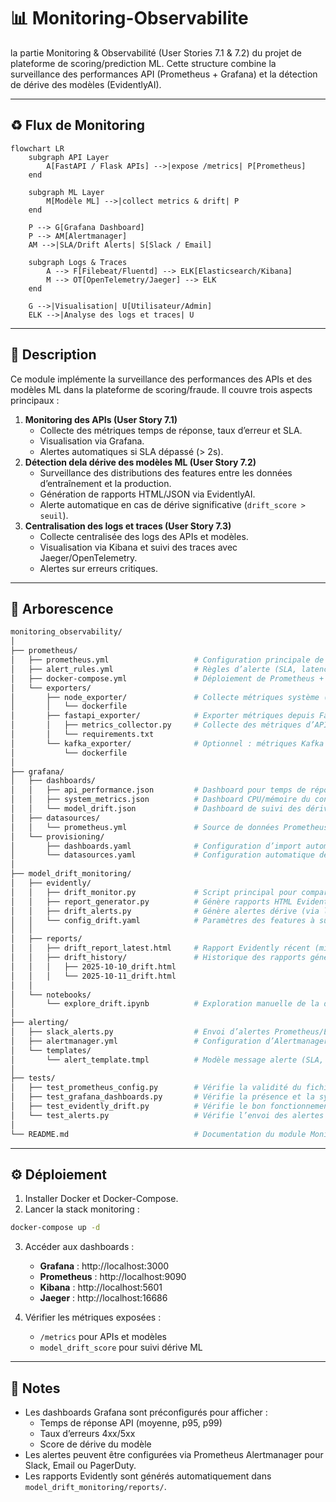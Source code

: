 # 📊 Monitoring-Observabilite
la partie Monitoring &amp; Observabilité (User Stories 7.1 &amp; 7.2) du projet de plateforme de scoring/prediction ML. Cette structure combine la surveillance des performances API (Prometheus + Grafana) et la détection de dérive des modèles (EvidentlyAI).

---
## ♻️ Flux de Monitoring

```mermaid
flowchart LR
    subgraph API Layer
        A[FastAPI / Flask APIs] -->|expose /metrics| P[Prometheus]
    end

    subgraph ML Layer
        M[Modèle ML] -->|collect metrics & drift| P
    end

    P --> G[Grafana Dashboard]
    P --> AM[Alertmanager]
    AM -->|SLA/Drift Alerts| S[Slack / Email]

    subgraph Logs & Traces
        A --> F[Filebeat/Fluentd] --> ELK[Elasticsearch/Kibana]
        M --> OT[OpenTelemetry/Jaeger] --> ELK
    end

    G -->|Visualisation| U[Utilisateur/Admin]
    ELK -->|Analyse des logs et traces| U
```

---

## 🧩 Description 
Ce module implémente la surveillance des performances des APIs et des modèles ML dans la plateforme de scoring/fraude. Il couvre trois aspects principaux : 
1. **Monitoring des APIs (User Story 7.1)** 
    - Collecte des métriques temps de réponse, taux d’erreur et SLA.
    - Visualisation via Grafana.
    - Alertes automatiques si SLA dépassé (> 2s).
2. **Détection dela dérive des modèles ML (User Story 7.2)**
    - Surveillance des distributions des features entre les données d’entraînement et la production.
    - Génération de rapports HTML/JSON via EvidentlyAI.
    - Alerte automatique en cas de dérive significative (`drift_score > seuil`).
3. **Centralisation des logs et traces (User Story 7.3)**
    - Collecte centralisée des logs des APIs et modèles.
    - Visualisation via Kibana et suivi des traces avec Jaeger/OpenTelemetry.
    - Alertes sur erreurs critiques.
---

## 📂 Arborescence

```bash
monitoring_observability/
│
├── prometheus/
│   ├── prometheus.yml                   # Configuration principale de Prometheus (targets, scrape interval, alert rules)
│   ├── alert_rules.yml                  # Règles d’alerte (SLA, latence API > 2s)
│   ├── docker-compose.yml               # Déploiement de Prometheus + Grafana via Docker
│   └── exporters/
│       ├── node_exporter/               # Collecte métriques système (CPU, mémoire, disque)
│       │   └── dockerfile
│       ├── fastapi_exporter/            # Exporter métriques depuis FastAPI (via /metrics)
│       │   ├── metrics_collector.py     # Collecte des métriques d’API (temps de réponse, erreurs, trafic)
│       │   └── requirements.txt
│       └── kafka_exporter/              # Optionnel : métriques Kafka si utilisé
│           └── dockerfile
│
├── grafana/
│   ├── dashboards/
│   │   ├── api_performance.json         # Dashboard pour temps de réponse, taux d’erreur, SLA
│   │   ├── system_metrics.json          # Dashboard CPU/mémoire du conteneur ou serveur
│   │   └── model_drift.json             # Dashboard de suivi des dérives du modèle
│   ├── datasources/
│   │   └── prometheus.yml               # Source de données Prometheus pour Grafana
│   └── provisioning/
│       ├── dashboards.yaml              # Configuration d’import automatique des dashboards
│       └── datasources.yaml             # Configuration automatique de la datasource Prometheus
│
├── model_drift_monitoring/
│   ├── evidently/
│   │   ├── drift_monitor.py             # Script principal pour comparer les distributions (train vs prod)
│   │   ├── report_generator.py          # Génère rapports HTML Evidently
│   │   ├── drift_alerts.py              # Génère alertes dérive (via logs, Slack, Prometheus Pushgateway…)
│   │   └── config_drift.yaml            # Paramètres des features à surveiller (seuils, fréquence)
│   │
│   ├── reports/
│   │   ├── drift_report_latest.html     # Rapport Evidently récent (mis à jour automatiquement)
│   │   ├── drift_history/               # Historique des rapports générés
│   │   │   ├── 2025-10-10_drift.html
│   │   │   └── 2025-10-11_drift.html
│   │
│   └── notebooks/
│       └── explore_drift.ipynb          # Exploration manuelle de la dérive (EDA des distributions)
│
├── alerting/
│   ├── slack_alerts.py                  # Envoi d’alertes Prometheus/Evidently vers Slack ou email
│   ├── alertmanager.yml                 # Configuration d’Alertmanager (canaux, routes, templates)
│   └── templates/
│       └── alert_template.tmpl          # Modèle message alerte (SLA, dérive, erreurs API)
│
├── tests/
│   ├── test_prometheus_config.py        # Vérifie la validité du fichier prometheus.yml
│   ├── test_grafana_dashboards.py       # Vérifie la présence et la syntaxe JSON des dashboards
│   ├── test_evidently_drift.py          # Vérifie le bon fonctionnement du drift monitor
│   └── test_alerts.py                   # Vérifie l’envoi des alertes (mock Slack/mail)
│
└── README.md                            # Documentation du module Monitoring & Observabilité
```

---

## ⚙️ Déploiement

1. Installer Docker et Docker-Compose.
2. Lancer la stack monitoring :
```bash
docker-compose up -d
```
3. Accéder aux dashboards :

    - **Grafana** : http://localhost:3000
    - **Prometheus** : http://localhost:9090
    - **Kibana** : http://localhost:5601
    - **Jaeger** : http://localhost:16686

4. Vérifier les métriques exposées :
    - ``/metrics`` pour APIs et modèles
    - ``model_drift_score`` pour suivi dérive ML

---

## 📌 Notes

- Les dashboards Grafana sont préconfigurés pour afficher :
    - Temps de réponse API (moyenne, p95, p99)
    - Taux d’erreurs 4xx/5xx
    - Score de dérive du modèle
- Les alertes peuvent être configurées via Prometheus Alertmanager pour Slack, Email ou PagerDuty.
- Les rapports Evidently sont générés automatiquement dans ``model_drift_monitoring/reports/``.
